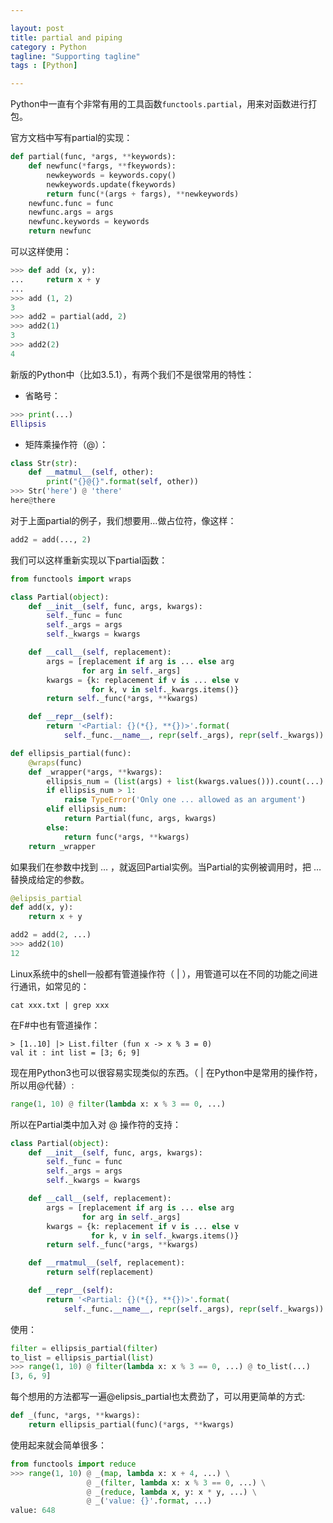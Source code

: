 ```yaml
---

layout: post
title: partial and piping
category : Python
tagline: "Supporting tagline"
tags : [Python]

---
```


Python中一直有个非常有用的工具函数`functools.partial`，用来对函数进行打包。

官方文档中写有partial的实现：

```python
def partial(func, *args, **keywords):
    def newfunc(*fargs, **fkeywords):
        newkeywords = keywords.copy()
        newkeywords.update(fkeywords)
        return func(*(args + fargs), **newkeywords)
    newfunc.func = func
    newfunc.args = args
    newfunc.keywords = keywords
    return newfunc
```

可以这样使用：

```python
>>> def add (x, y):
...     return x + y
...
>>> add (1, 2)
3
>>> add2 = partial(add, 2)
>>> add2(1)
3
>>> add2(2)
4
```

新版的Python中（比如3.5.1），有两个我们不是很常用的特性：

- 省略号：

```python
>>> print(...)
Ellipsis
```

- 矩阵乘操作符（@）：

```python
class Str(str):
	def __matmul__(self, other):
		print("{}@{}".format(self, other))
>>> Str('here') @ 'there'
here@there
```

对于上面partial的例子，我们想要用…做占位符，像这样：

```python
add2 = add(..., 2)
```

我们可以这样重新实现以下partial函数：

```python
from functools import wraps

class Partial(object):
    def __init__(self, func, args, kwargs):
        self._func = func
        self._args = args
        self._kwargs = kwargs

    def __call__(self, replacement):
        args = [replacement if arg is ... else arg
                for arg in self._args]
        kwargs = {k: replacement if v is ... else v
                  for k, v in self._kwargs.items()}
        return self._func(*args, **kwargs)

    def __repr__(self):
        return '<Partial: {}(*{}, **{})>'.format(
        	self._func.__name__, repr(self._args), repr(self._kwargs))

def ellipsis_partial(func):
    @wraps(func)
    def _wrapper(*args, **kwargs):
        ellipsis_num = (list(args) + list(kwargs.values())).count(...)
        if ellipsis_num > 1:
            raise TypeError('Only one ... allowed as an argument')
        elif ellipsis_num:
            return Partial(func, args, kwargs)
        else:
            return func(*args, **kwargs)
    return _wrapper
```

如果我们在参数中找到 … ，就返回Partial实例。当Partial的实例被调用时，把 … 替换成给定的参数。

```python
@elipsis_partial
def add(x, y):
    return x + y

add2 = add(2, ...)
>>> add2(10)
12
```

Linux系统中的shell一般都有管道操作符（ | ），用管道可以在不同的功能之间进行通讯，如常见的：

```shell
cat xxx.txt | grep xxx
```

在F#中也有管道操作：

```
> [1..10] |> List.filter (fun x -> x % 3 = 0)
val it : int list = [3; 6; 9]
```

现在用Python3也可以很容易实现类似的东西。（ | 在Python中是常用的操作符，所以用@代替）:

```python
range(1, 10) @ filter(lambda x: x % 3 == 0, ...)
```

所以在Partial类中加入对 @ 操作符的支持：

```python
class Partial(object):
    def __init__(self, func, args, kwargs):
        self._func = func
        self._args = args
        self._kwargs = kwargs

    def __call__(self, replacement):
        args = [replacement if arg is ... else arg
                for arg in self._args]
        kwargs = {k: replacement if v is ... else v
                  for k, v in self._kwargs.items()}
        return self._func(*args, **kwargs)

    def __rmatmul__(self, replacement):
        return self(replacement)

    def __repr__(self):
        return '<Partial: {}(*{}, **{})>'.format(
        	self._func.__name__, repr(self._args), repr(self._kwargs))
```

使用：

```python
filter = ellipsis_partial(filter)
to_list = ellipsis_partial(list)
>>> range(1, 10) @ filter(lambda x: x % 3 == 0, ...) @ to_list(...)
[3, 6, 9]
```

每个想用的方法都写一遍@elipsis_partial也太费劲了，可以用更简单的方式:

```python
def _(func, *args, **kwargs):
	return ellipsis_partial(func)(*args, **kwargs)
```

使用起来就会简单很多：

```python
from functools import reduce
>>> range(1, 10) @ _(map, lambda x: x + 4, ...) \
				 @ _(filter, lambda x: x % 3 == 0, ...) \
				 @ _(reduce, lambda x, y: x * y, ...) \
				 @ _('value: {}'.format, ...)
value: 648
```
